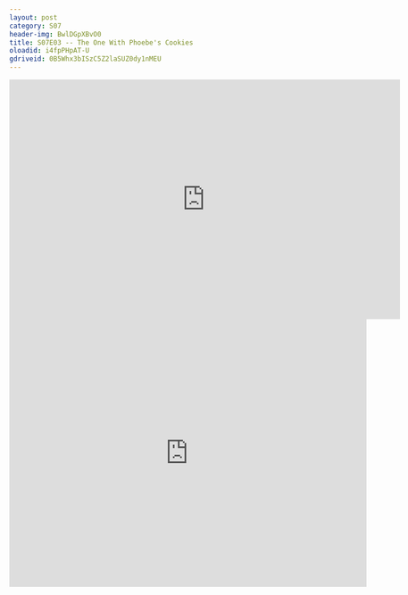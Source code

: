 ```yaml
---
layout: post 
category: S07 
header-img: BwlDGpXBvO0 
title: S07E03 -- The One With Phoebe's Cookies 
oloadid: i4fpPHpAT-U 
gdriveid: 0B5Whx3bISzC5Z2laSUZ0dy1nMEU 
--- 
```

<!--more--> 
<iframe src='https://openload.co/embed/i4fpPHpAT-U/' width='700' height='430' frameborder='0' scrolling='no' allowfullscreen='allowfullscreen'></iframe> 
<iframe src='https://drive.google.com/file/d/0B5Whx3bISzC5Z2laSUZ0dy1nMEU/preview' width='640' height='480' frameborder='0' scrolling='no' allowfullscreen='allowfullscreen'></iframe> 